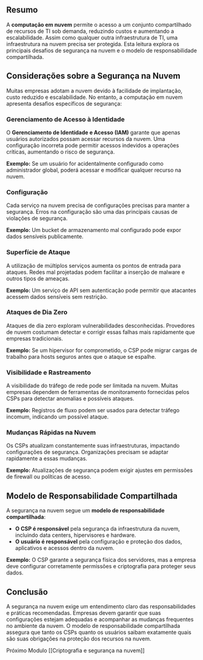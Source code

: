 ## Resumo

A **computação em nuvem** permite o acesso a um conjunto compartilhado de recursos de TI sob demanda, reduzindo custos e aumentando a escalabilidade. Assim como qualquer outra infraestrutura de TI, uma infraestrutura na nuvem precisa ser protegida. Esta leitura explora os principais desafios de segurança na nuvem e o modelo de responsabilidade compartilhada.

## Considerações sobre a Segurança na Nuvem

Muitas empresas adotam a nuvem devido à facilidade de implantação, custo reduzido e escalabilidade. No entanto, a computação em nuvem apresenta desafios específicos de segurança:

### Gerenciamento de Acesso à Identidade

O **Gerenciamento de Identidade e Acesso (IAM)** garante que apenas usuários autorizados possam acessar recursos da nuvem. Uma configuração incorreta pode permitir acessos indevidos a operações críticas, aumentando o risco de segurança.

**Exemplo:** Se um usuário for acidentalmente configurado como administrador global, poderá acessar e modificar qualquer recurso na nuvem.

### Configuração

Cada serviço na nuvem precisa de configurações precisas para manter a segurança. Erros na configuração são uma das principais causas de violações de segurança.

**Exemplo:** Um bucket de armazenamento mal configurado pode expor dados sensíveis publicamente.

### Superfície de Ataque

A utilização de múltiplos serviços aumenta os pontos de entrada para ataques. Redes mal projetadas podem facilitar a inserção de malware e outros tipos de ameaças.

**Exemplo:** Um serviço de API sem autenticação pode permitir que atacantes acessem dados sensíveis sem restrição.

### Ataques de Dia Zero

Ataques de dia zero exploram vulnerabilidades desconhecidas. Provedores de nuvem costumam detectar e corrigir essas falhas mais rapidamente que empresas tradicionais.

**Exemplo:** Se um hipervisor for comprometido, o CSP pode migrar cargas de trabalho para hosts seguros antes que o ataque se espalhe.

### Visibilidade e Rastreamento

A visibilidade do tráfego de rede pode ser limitada na nuvem. Muitas empresas dependem de ferramentas de monitoramento fornecidas pelos CSPs para detectar anomalias e possíveis ataques.

**Exemplo:** Registros de fluxo podem ser usados para detectar tráfego incomum, indicando um possível ataque.

### Mudanças Rápidas na Nuvem

Os CSPs atualizam constantemente suas infraestruturas, impactando configurações de segurança. Organizações precisam se adaptar rapidamente a essas mudanças.

**Exemplo:** Atualizações de segurança podem exigir ajustes em permissões de firewall ou políticas de acesso.

## Modelo de Responsabilidade Compartilhada

A segurança na nuvem segue um **modelo de responsabilidade compartilhada**:
- **O CSP é responsável** pela segurança da infraestrutura da nuvem, incluindo data centers, hipervisores e hardware.
- **O usuário é responsável** pela configuração e proteção dos dados, aplicativos e acessos dentro da nuvem.

**Exemplo:** O CSP garante a segurança física dos servidores, mas a empresa deve configurar corretamente permissões e criptografia para proteger seus dados.

## Conclusão

A segurança na nuvem exige um entendimento claro das responsabilidades e práticas recomendadas. Empresas devem garantir que suas configurações estejam adequadas e acompanhar as mudanças frequentes no ambiente da nuvem. O modelo de responsabilidade compartilhada assegura que tanto os CSPs quanto os usuários saibam exatamente quais são suas obrigações na proteção dos recursos na nuvem.

Próximo Modulo [[Criptografia e segurança na nuvem]]
